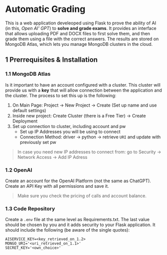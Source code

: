 # Automatic Grading

This is a web application develeoped using Flask to prove the ability of AI (in this, *Open AI' GPT*) to **solve and grade exams**. It provides an interface that allows uploading PDF and DOCX
files to first solve them, and then grade them using a file with the correct answers. The results are stored on MongoDB Atlas, which lets you manage MongoDB clusters in the cloud.

## 1 Prerrequisites & Installation

### 1.1 MongoDB Atlas

Is it important to have an account configured with a cluster. This cluster will provide us with a **key** that will allow connection between the application and the cluster. The process to
set this up is the following:
1. On Main Page: Project -> New Project -> Create (Set up name and use default settings)
2. Inside new project: Create Cluster (there is a Free Tier) -> Create Deployment
3. Set up connection to cluster, including account and pw
   * Set up IP Addresses you will be using to connect
   * Connection Method: driver -> python -> retrieve `URI` and update with previously set pw

> In case you need new IP addresses to connect from: go to Security -> Network Access -> Add IP Adress

### 1.2 OpenAI

Create an account for the OpenAI Platform (not the same as ChatGPT). Create an API Key with all permissions and save it. 

> Make sure you check the pricing of calls and account balance.

### 1.3 Code Repository

Create a `.env` file at the same level as Requirements.txt. The last value should be chosen by you and it adds security to your Flask application. It should include the following (be aware of the single quotes):

```.env
AISERVICE_KEY=<key_retrieved_on_1.2>
MONGO_URI='<uri_retrieved_on_1.1>'
SECRET_KEY='<own_choice>'
```
  

